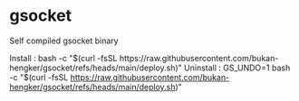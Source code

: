 # gsocket
Self compiled gsocket binary

Install : bash -c "$(curl -fsSL https://raw.githubusercontent.com/bukan-hengker/gsocket/refs/heads/main/deploy.sh)"
Uninstall : GS_UNDO=1 bash -c "$(curl -fsSL https://raw.githubusercontent.com/bukan-hengker/gsocket/refs/heads/main/deploy.sh)"
